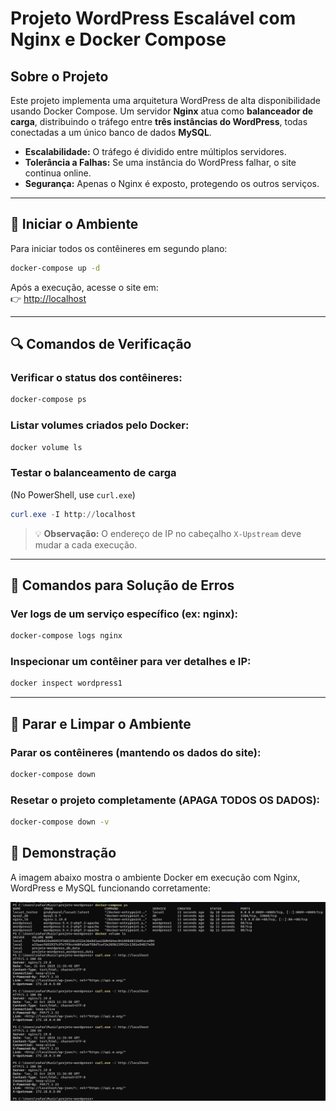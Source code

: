 # Projeto WordPress Escalável com Nginx e Docker Compose

## Sobre o Projeto

Este projeto implementa uma arquitetura WordPress de alta disponibilidade usando Docker Compose. Um servidor **Nginx** atua como **balanceador de carga**, distribuindo o tráfego entre **três instâncias do WordPress**, todas conectadas a um único banco de dados **MySQL**.

- **Escalabilidade:** O tráfego é dividido entre múltiplos servidores.
- **Tolerância a Falhas:** Se uma instância do WordPress falhar, o site continua online.
- **Segurança:** Apenas o Nginx é exposto, protegendo os outros serviços.

---

## 🚀 Iniciar o Ambiente
Para iniciar todos os contêineres em segundo plano:

```bash
docker-compose up -d
```

Após a execução, acesse o site em:  
👉 [http://localhost](http://localhost)

---

## 🔍 Comandos de Verificação

### Verificar o status dos contêineres:
```bash
docker-compose ps
```

### Listar volumes criados pelo Docker:
```bash
docker volume ls
```

### Testar o balanceamento de carga
(No PowerShell, use `curl.exe`)

```powershell
curl.exe -I http://localhost
```

> 💡 **Observação:** O endereço de IP no cabeçalho `X-Upstream` deve mudar a cada execução.

---

## 🧰 Comandos para Solução de Erros

### Ver logs de um serviço específico (ex: nginx):
```bash
docker-compose logs nginx
```

### Inspecionar um contêiner para ver detalhes e IP:
```bash
docker inspect wordpress1
```

---

## 🧹 Parar e Limpar o Ambiente

### Parar os contêineres (mantendo os dados do site):
```bash
docker-compose down
```

### Resetar o projeto completamente (**APAGA TODOS OS DADOS**):
```bash
docker-compose down -v
```

## 🧪 Demonstração

A imagem abaixo mostra o ambiente Docker em execução com Nginx, WordPress e MySQL funcionando corretamente:

![Demonstração do projeto rodando no Docker Compose](./assets/img-curl.png)
